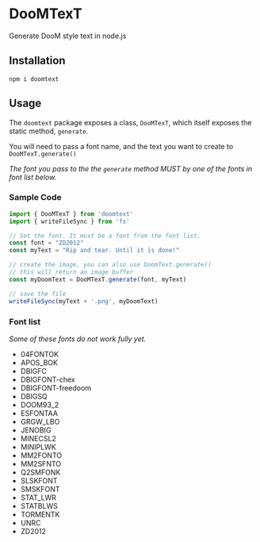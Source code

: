 # DooMTexT

Generate DooM style text in node.js

## Installation

```
npm i doomtext
```

## Usage

The `doomtext` package exposes a class, `DooMTexT`, which itself exposes the static method, `generate`.

You will need to pass a font name, and the text you want to create to `DooMTexT.generate()`

*The font you pass to the the `generate` method MUST by one of the fonts in font list below.*

### Sample Code

```ts
import { DooMTexT } from 'doomtext'
import { writeFileSync } from 'fs'

// Set the font. It must be a font from the font list.
const font = "ZD2012"
const myText = "Rip and tear. Until it is done!"

// create the image, you can also use DoomText.generate()
// this will return an image buffer
const myDoomText = DooMTexT.generate(font, myText)

// save the file
writeFileSync(myText + '.png', myDoomText)
```

### Font list

*Some of these fonts do not work fully yet.*

- 04FONTOK
- APOS_BOK
- DBIGFC
- DBIGFONT-chex
- DBIGFONT-freedoom
- DBIGSQ
- DOOM93_2
- ESFONTAA
- GRGW_LBO
- JENOBIG
- MINECSL2
- MINIPLWK
- MM2FONTO
- MM2SFNTO
- Q2SMFONK
- SLSKFONT
- SMSKFONT
- STAT_LWR
- STATBLWS
- TORMENTK
- UNRC
- ZD2012
